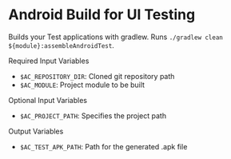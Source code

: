# Android Build for UI Testing

Builds your Test applications with gradlew. Runs `./gradlew clean ${module}:assembleAndroidTest`.

Required Input Variables
- `$AC_REPOSITORY_DIR`: Cloned git repository path
- `$AC_MODULE`: Project module to be built

Optional Input Variables
- `$AC_PROJECT_PATH`: Specifies the project path

Output Variables
- `$AC_TEST_APK_PATH`: Path for the generated .apk file